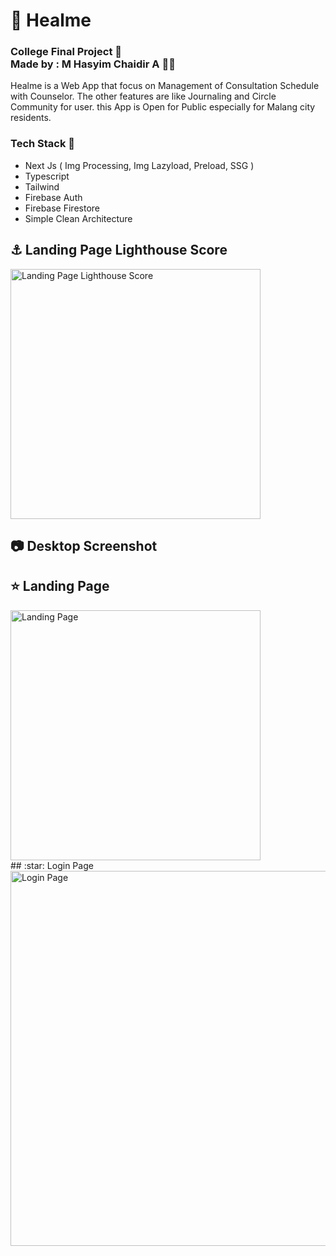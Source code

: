 # :fallen_leaf: Healme
### College Final Project :deciduous_tree: <br> Made by : M Hasyim Chaidir A :man_student:

Healme is a Web App that focus on Management of Consultation Schedule with Counselor. The other features are like Journaling and Circle Community for user. this App is Open for Public especially for Malang city residents.

### Tech Stack :trumpet:
- Next Js ( Img Processing, Img Lazyload, Preload, SSG )
- Typescript
- Tailwind
- Firebase Auth
- Firebase Firestore
- Simple Clean Architecture

## :anchor: Landing Page Lighthouse Score
<img src="./public/screenshot/lighthouse.PNG" alt="Landing Page Lighthouse Score" width="400">
<br>


## :camera: Desktop Screenshot
## :star: Landing Page
<img src="./public/screenshot/Landing-Page.png" alt="Landing Page" width="400">
<br>
## :star: Login Page
<img src="./public/screenshot/login.png" alt="Login Page" width="600">
<br>
<br>
<br>

